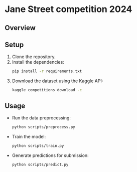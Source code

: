 # Jane Street competition 2024

## Overview

## Setup
1. Clone the repository.
2. Install the dependencies:
   ```bash
   pip install -r requirements.txt
   ```
3. Download the dataset using the Kaggle API:
   ```bash
   kaggle competitions download -c 
   ```

## Usage
- Run the data preprocessing:
  ```bash
  python scripts/preprocess.py
  ```
- Train the model:
  ```bash
  python scripts/train.py
  ```
- Generate predictions for submission:
  ```bash
  python scripts/predict.py
  ```
